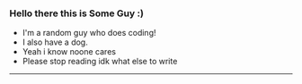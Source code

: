 ### Hello there this is Some Guy :)
- I'm a random guy who does coding!
- I also have a dog.
- Yeah i know noone cares
- Please stop reading idk what else to write
---
